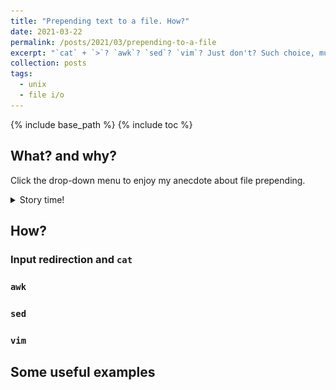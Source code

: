 ```yaml
---
title: "Prepending text to a file. How?"
date: 2021-03-22
permalink: /posts/2021/03/prepending-to-a-file
excerpt: "`cat` + `>`? `awk`? `sed`? `vim`? Just don't? Such choice, much wow.<br>"
collection: posts
tags:
  - unix
  - file i/o
---
```


{% include base_path %}
{% include toc %}

## What? and why?

Click the drop-down menu to enjoy my anecdote about file prepending.

<details>
<summary>Story time!</summary>
<br>
Imagine being me, a teaching assistant for an Intro to Programming
class. It's mid-March, I have 3 things overdue since yesterday, and I
<b>need</b> to finish grading the latest problem set. (I'm pictured below)  

<br>
<br>

<img src="/images/posts/prepend/procrastination.jpeg"
     alt="Procrastinating Abrar"
     style="width:400px;height:300px;"/>

<br>
<br>
So, like any rational person, I spend an evening creating an auto-grader
pipeline - and feel very smart because I made students return some integer
from a function, which I can easily test against :-)  

<br>
<br>

The last step in this grading pipeline is to add an annotated feedback
template, showing what the student got right (and wrong). Back in the
heydays, Abrar had enough energy to. But Abrar has aged... queue the need
to prepend content from one file to another!

<br>
<br>
<small>[If you think this is a ridiculous reason to go down this rabbit
hole, then you are right. But this is a <strong>blog</strong>, and I'm trying
to be <strong>funny</strong>.]</small>
</details>

## How?

### Input redirection and `cat`

### `awk`

### `sed`

### `vim`

## Some useful examples

